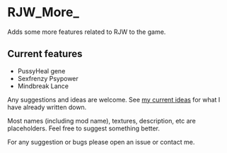 # RJW_More_
Adds some more features related to RJW to the game. 

## Current features
- PussyHeal gene
- Sexfrenzy Psypower
- Mindbreak Lance


Any suggestions and ideas are welcome. See [my current ideas](TODOS.md) for what I have already written down. 

Most names (including mod name), textures, description, etc are placeholders. Feel free to suggest something better.

For any suggestion or bugs please open an issue or contact me.
